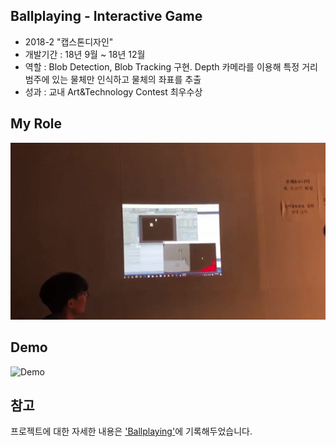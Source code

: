 ## Ballplaying - Interactive Game
- 2018-2 "캡스톤디자인"
- 개발기간 : 18년 9월 ~ 18년 12월 
- 역할 : Blob Detection, Blob Tracking 구현. Depth 카메라를 이용해 특정 거리 범주에 있는 물체만 인식하고 물체의 좌표를 추출
- 성과 : 교내 Art&Technology Contest 최우수상

## My Role
![test](./test.gif)

## Demo

![Demo](./Demo.gif)

## 참고
프로젝트에 대한 자세한 내용은 ['Ballplaying'](https://github.com/Hongiee2/Uncomfortable_eyes-media-art/blob/master/HCI2019CreativeAward%20%EC%A7%80%EC%9B%90%EC%84%9C_%EC%84%B8%EC%A2%85%EB%8C%80%ED%95%99%EA%B5%90%20%EB%B6%88%ED%8E%B8%ED%95%9C%20%EC%8B%9C%EC%84%A0%ED%8C%80.doc)에 기록해두었습니다.
